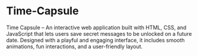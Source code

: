 # Time-Capsule
Time Capsule – An interactive web application built with HTML, CSS, and JavaScript that lets users save secret messages to be unlocked on a future date. Designed with a playful and engaging interface, it includes smooth animations, fun interactions, and a user-friendly layout.
